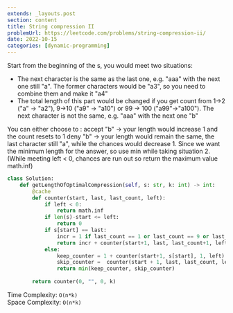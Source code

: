 ```yaml
---
extends: _layouts.post
section: content
title: String compression II
problemUrl: https://leetcode.com/problems/string-compression-ii/
date: 2022-10-15
categories: [dynamic-programming]
---
```


Start from the beginning of the s, you would meet two situations:

- The next character is the same as the last one, e.g. "aaa" with the next one still "a". The former characters would be "a3", so you need to combine them and make it "a4"
- The total length of this part would be changed if you get count from 1->2 ("a" -> "a2"), 9->10 ("a9" -> "a10") or 99 -> 100 ("a99"->"a100"). The next character is not the same, e.g. "aaa" with the next one "b"

You can either choose to :
accept "b" -> your length would increase 1 and the count resets to 1 deny "b" -> your length would remain the same, the last character still "a", while the chances would decrease 1. Since we want the minimum length for the answer, so use min while taking situation 2. (While meeting left < 0, chances are run out so return the maximum value math.inf)

```python
class Solution:
    def getLengthOfOptimalCompression(self, s: str, k: int) -> int:
        @cache
        def counter(start, last, last_count, left):
            if left < 0:
                return math.inf
            if len(s)-start <= left:
                return 0
            if s[start] == last:
                incr = 1 if last_count == 1 or last_count == 9 or last_count == 99 else 0
                return incr + counter(start+1, last, last_count+1, left)
            else:
                keep_counter = 1 + counter(start+1, s[start], 1, left)
                skip_counter =  counter(start + 1, last, last_count, left - 1)
                return min(keep_counter, skip_counter)
        
        return counter(0, "", 0, k)
```

Time Complexity: `O(n*k)` <br/>
Space Complexity: `O(n*k)`